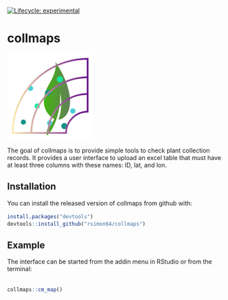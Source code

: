 
<!-- README.md is generated from README.Rmd. Please edit that file -->

<!-- badges: start -->

[![Lifecycle:
experimental](https://img.shields.io/badge/lifecycle-experimental-orange.svg)](https://www.tidyverse.org/lifecycle/#experimental)
<!-- badges: end -->

# collmaps

![collmap](inst/rstudio/templates/project/biodiv.png)

The goal of collmaps is to provide simple tools to check plant
collection records. It provides a user interface to upload an excel
table that must have at least three columns with these names: ID, lat,
and lon.

## Installation

You can install the released version of collmaps from github with:

``` r
install.packages("devtools")
devtools::install_github("rsimon64/collmaps")
```

## Example

The interface can be started from the addin menu in RStudio or from the
terminal:

``` r

collmaps::cm_map()
```
